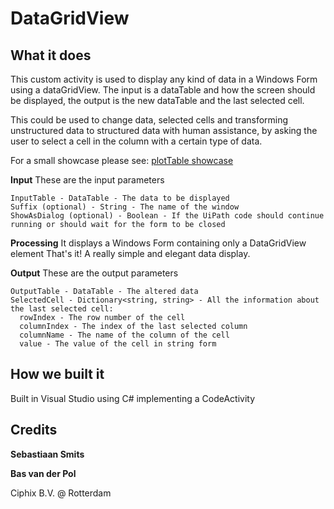 # DataGridView

## What it does

This custom activity is used to display any kind of data in a Windows Form using a dataGridView. The input is a dataTable and how the screen should be displayed, the output is the new dataTable and the last selected cell.

This could be used to change data, selected cells and transforming unstructured data to structured data with human assistance, by asking the user to select a cell in the column with a certain type of data.

For a small showcase please see: [plotTable showcase](https://vimeo.com/286331402)

**Input**
These are the input parameters
```
InputTable - DataTable - The data to be displayed
Suffix (optional) - String - The name of the window
ShowAsDialog (optional) - Boolean - If the UiPath code should continue running or should wait for the form to be closed
```

**Processing**
It displays a Windows Form containing only a DataGridView element
That's it! A really simple and elegant data display.

**Output**
These are the output parameters
```
OutputTable - DataTable - The altered data
SelectedCell - Dictionary<string, string> - All the information about the last selected cell:
  rowIndex - The row number of the cell
  columnIndex - The index of the last selected column
  columnName - The name of the column of the cell
  value - The value of the cell in string form
```

## How we built it

Built in Visual Studio using C# implementing a CodeActivity


## Credits
**Sebastiaan Smits**

**Bas van der Pol**

Ciphix B.V. @ Rotterdam
